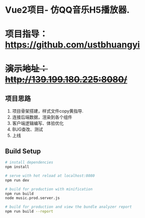 # Vue2项目- 仿QQ音乐H5播放器.
# 项目指导：https://github.com/ustbhuangyi
# <del>演示地址：http://139.199.180.225:8080/</del>

## 项目思路
1. 项目骨架搭建，样式文件copy黄指导.
2. 连接后端数据，渲染到各个组件
3. 客户端逻辑编写、体验优化
4. BUG查改、测试
5. 上线

## Build Setup

``` bash
# install dependencies
npm install

# serve with hot reload at localhost:8080
npm run dev

# build for production with minification
npm run build
node music.prod.server.js

# build for production and view the bundle analyzer report
npm run build --report
```
